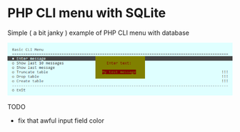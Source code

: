 # PHP CLI menu with SQLite

Simple ( a bit janky ) example of PHP CLI menu with database

![Screenshot](php-cli-menu.PNG "Screenshot")

TODO
- fix that awful input field color
